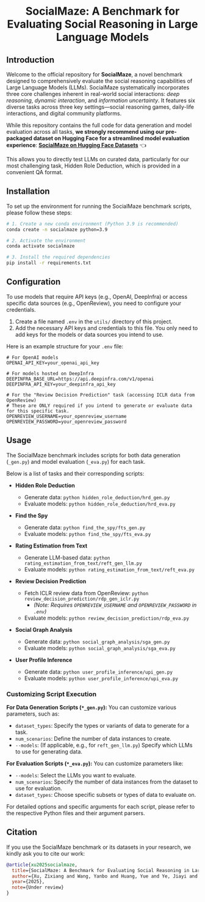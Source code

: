 <h1 align="center">SocialMaze: A Benchmark for Evaluating Social Reasoning in Large Language Models</h1>

## Introduction

Welcome to the official repository for **SocialMaze**, a novel benchmark designed to comprehensively evaluate the social reasoning capabilities of Large Language Models (LLMs). SocialMaze systematically incorporates three core challenges inherent in real-world social interactions: *deep reasoning*, *dynamic interaction*, and *information uncertainty*. It features six diverse tasks across three key settings—social reasoning games, daily-life interactions, and digital community platforms.

While this repository contains the full code for data generation and model evaluation across all tasks, **we strongly recommend using our pre-packaged dataset on Hugging Face for a streamlined model evaluation experience**:
[**SocialMaze on Hugging Face Datasets**](https://huggingface.co/datasets/MBZUAI/SocialMaze) 👈

This allows you to directly test LLMs on curated data, particularly for our most challenging task, Hidden Role Deduction, which is provided in a convenient QA format.

## Installation

To set up the environment for running the SocialMaze benchmark scripts, please follow these steps:

```bash
# 1. Create a new conda environment (Python 3.9 is recommended)
conda create -n socialmaze python=3.9

# 2. Activate the environment
conda activate socialmaze

# 3. Install the required dependencies
pip install -r requirements.txt
```

## Configuration

To use models that require API keys (e.g., OpenAI, DeepInfra) or access specific data sources (e.g., OpenReview), you need to configure your credentials.

1.  Create a file named `.env` in the `utils/` directory of this project.
2.  Add the necessary API keys and credentials to this file. You only need to add keys for the models or data sources you intend to use.

Here is an example structure for your `.env` file:

```properties
# For OpenAI models
OPENAI_API_KEY=your_openai_api_key

# For models hosted on DeepInfra
DEEPINFRA_BASE_URL=https://api.deepinfra.com/v1/openai
DEEPINFRA_API_KEY=your_deepinfra_api_key

# For the "Review Decision Prediction" task (accessing ICLR data from OpenReview)
# These are ONLY required if you intend to generate or evaluate data for this specific task.
OPENREVIEW_USERNAME=your_openreview_username
OPENREVIEW_PASSWORD=your_openreview_password
```

## Usage

The SocialMaze benchmark includes scripts for both data generation (`_gen.py`) and model evaluation (`_eva.py`) for each task.

Below is a list of tasks and their corresponding scripts:

*   **Hidden Role Deduction**
    *   Generate data: `python hidden_role_deduction/hrd_gen.py`
    *   Evaluate models: `python hidden_role_deduction/hrd_eva.py`

*   **Find the Spy**
    *   Generate data: `python find_the_spy/fts_gen.py`
    *   Evaluate models: `python find_the_spy/fts_eva.py`

*   **Rating Estimation from Text**
    *   Generate LLM-based data: `python rating_estimation_from_text/reft_gen_llm.py`
    *   Evaluate models: `python rating_estimation_from_text/reft_eva.py`

*   **Review Decision Prediction**
    *   Fetch ICLR review data from OpenReview: `python review_decision_prediction/rdp_gen_iclr.py`
        *   *(Note: Requires `OPENREVIEW_USERNAME` and `OPENREVIEW_PASSWORD` in `.env`)*
    *   Evaluate models: `python review_decision_prediction/rdp_eva.py`

*   **Social Graph Analysis**
    *   Generate data: `python social_graph_analysis/sga_gen.py`
    *   Evaluate models: `python social_graph_analysis/sga_eva.py`

*   **User Profile Inference**
    *   Generate data: `python user_profile_inference/upi_gen.py`
    *   Evaluate models: `python user_profile_inference/upi_eva.py`

### Customizing Script Execution

**For Data Generation Scripts (`*_gen.py`):**
You can customize various parameters, such as:
*   `dataset_types`: Specify the types or variants of data to generate for a task.
*   `num_scenarios`: Define the number of data instances to create.
*   `--models`: (If applicable, e.g., for `reft_gen_llm.py`) Specify which LLMs to use for generating data.

**For Evaluation Scripts (`*_eva.py`):**
You can customize parameters like:
*   `--models`: Select the LLMs you want to evaluate.
*   `num_scenarios`: Specify the number of data instances from the dataset to use for evaluation.
*   `dataset_types`: Choose specific subsets or types of data to evaluate on.

For detailed options and specific arguments for each script, please refer to the respective Python files and their argument parsers.

## Citation

If you use the SocialMaze benchmark or its datasets in your research, we kindly ask you to cite our work:

```bibtex
@article{xu2025socialmaze,
  title={SocialMaze: A Benchmark for Evaluating Social Reasoning in Large Language Models},
  author={Xu, Zixiang and Wang, Yanbo and Huang, Yue and Ye, Jiayi and Zhuang, Haomin and Song, Zirui and Gao, Lang and Wang, Chenxi and Chen, Zhaorun and Zhou, Yujun and Li, Sixian and Pan, Wang and Zhao, Yue and Zhao, Jieyu and Zhang, Xiangliang and Chen, Xiuying},
  year={2025},
  note={Under review}
}
```